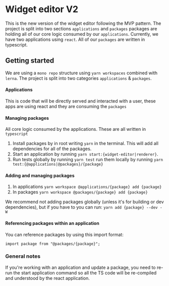 # Widget editor V2

This is the new version of the widget editor following the MVP pattern. The project is split into two sections `applications` and `packages` packages are holding all of our core logic consumed by our `applications`. Currently, we have two applications using `react`. All of our `packages` are written in typescript.

## Getting started

We are using a `mono repo` structure using `yarn workspaces` combined with `lerna`. The project is split into two categories `applications` & `packages`.

#### Applications

This is code that will be directly served and interacted with a user, these apps are using react and they are consuming the `packages`

#### Managing packages

All core logic consumed by the applications. These are all written in `typescript`

1. Install packages by in root writing `yarn` in the terminal. This will add all dependencies for all of the packages.
2. Start an application by running `yarn start:{widget-editor|renderer}`.
3. Run tests globally by running `yarn test` run them locally by running `yarn test:{@applications|@packages}/{package}`

#### Adding and managing packages

1. In applications `yarn workspace @applications/{package} add {package}`
2. In packages `yarn workspace @packages/{package} add {package}`

We recommend not adding packages globally (unless it's for building or dev dependencies), but if you have to you can run: `yarn add {package} --dev -W`

#### Referencing packages within an application

You can reference packages by using this import format:

```
import package from "@packages/{package}";
```

### General notes

If you're working with an application and update a package, you need to re-run the start application command so all the TS code will be re-compiled and understood by the react application.
